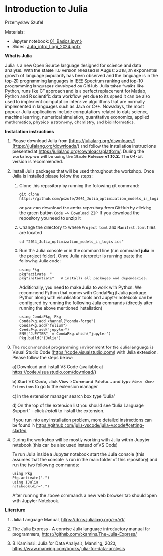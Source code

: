 # Introduction to Julia

Przemysław Szufel


Materials:
- Jupyter notebook: [01_Basics.ipynb](01_Basics.ipynb)
- Slides: [Julia_intro_Logi_2024.pptx](Julia_intro_Logi_2024.pptx)

**What is Julia**

Julia is a new Open Source language designed for science and data analysis. With the stable 1.0 version released in August 2018, an exponential growth of language popularity has been observed and the language is in the top-20 programming languages in IEEE Spectrum ranking and top-10 programming languages developed on GitHub. Julia takes “walks like Python, runs like C” approach and is a perfect replacement for Matlab, Python and R scientific data workflow, yet due to its speed it can be also used to implement computation intensive algorithms that are normally implemented in languages such as Java or C++. Nowadays, the most popular Julia applications include computations related to data science, machine learning, numerical simulation, quantitative economics, applied mathematics, physics, astronomy, chemistry, and bioinformatics.

**Installation instructions**

1. Please download Julia from [https://julialang.org/downloads/](https://julialang.org/downloads/) and follow the installation instructions presented at https://julialang.org/downloads/platform/. During the workshop we will be using the Stable Release **v1.10.2**. The 64-bit version is recommended.

2. Install Julia packages that will be used throughout the workshop. Once Julia is installed please follow the steps:

    1. Clone this repository by running the following git command:
        ```
        git clone https://github.com/pszufe/2024_Julia_optimization_models_in_logistics.git
        ```
        or you can download the entire repository from GitHub by clicking the green button `Code => Download ZIP`. If you download the repository you need to unzip it.

    2. Change the directory to where `Project.toml` and `Manifest.toml` files are located
        ```
        cd "2024_Julia_optimization_models_in_logistics"
        ```
    3. Run the Julia console or in the command line (run command **julia** in the project folder). Once Julia interpreter is running paste the following Julia code:
        ```
        using Pkg
        pkg"activate ."
        pkg"instantiate"   # installs all packages and dependecies.
        ```

       Additionally, you need to make Julia to work with Python. We recommend Python that comes with CondaPkg.jl Julia package.
       Python along with visualisation tools and Jupyter notebook can be configured by running the following Julia commands
       (directly after running the above mentioned installation)

        ```
        using CondaPkg, Pkg
        CondaPkg.add_channel("conda-forge")
        CondaPkg.add("folium")
        CondaPkg.add("jupyter")
        ENV["JUPYTER"] = CondaPkg.which("jupyter")
        Pkg.build("IJulia")
        ```

3. The recommended programming environment for the Julia language is Visual Studio Code (https://code.visualstudio.com/) with Julia extension. Please follow the steps below:

    a) Download and install VS Code (available at https://code.visualstudio.com/download/)

    b) Start VS Code, click View->Command Palette...  and type `View: Show Extensions` to go to the extension manager

    c) In the extension manager search box type “Julia”

    d) On the top of the extension list you should see “Julia Language Support” – click *Install* to install the extension.

    If you run into any installation problem, more detailed instructions can be found in https://github.com/julia-vscode/julia-vscode#getting-started


5. During the workshop will be mostly working with Julia within Jupyter notebook (this can be also used instead of VS Code)

    To run Julia inside a Jupyter notebook start the Julia console (this assumes that the console is run in the main folder of this repository) and run the two following commands:
    ```
    using Pkg
    Pkg.activate(".")
    using IJulia
    notebook(dir=".")
    ```
    After running the above commands a new web browser tab should open with Jupyter Notebook.



**Literature**

1. Julia Language Manual, https://docs.julialang.org/en/v1/

2. The Julia Express - A concise Julia language introductory manual for programmers, https://github.com/bkamins/The-Julia-Express/

3. B. Kaminski: Julia for Data Analysis, Manning, 2023, https://www.manning.com/books/julia-for-data-analysis
